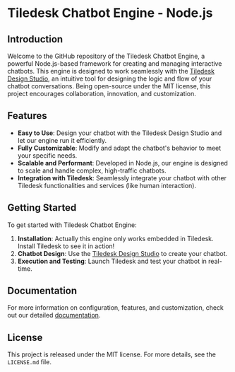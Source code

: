 # Tiledesk Chatbot Engine - Node.js

## Introduction
Welcome to the GitHub repository of the Tiledesk Chatbot Engine, a powerful Node.js-based framework for creating and managing interactive chatbots. This engine is designed to work seamlessly with the [Tiledesk Design Studio](https://github.com/Tiledesk/design-studio), an intuitive tool for designing the logic and flow of your chatbot conversations. Being open-source under the MIT license, this project encourages collaboration, innovation, and customization.

## Features
- **Easy to Use**: Design your chatbot with the Tiledesk Design Studio and let our engine run it efficiently.
- **Fully Customizable**: Modify and adapt the chatbot's behavior to meet your specific needs.
- **Scalable and Performant**: Developed in Node.js, our engine is designed to scale and handle complex, high-traffic chatbots.
- **Integration with Tiledesk**: Seamlessly integrate your chatbot with other Tiledesk functionalities and services (like human interaction).

## Getting Started
To get started with Tiledesk Chatbot Engine:
1. **Installation**: Actually this engine only works embedded in Tiledesk. Install Tiledesk to see it in action!
3. **Chatbot Design**: Use the [Tiledesk Design Studio](https://github.com/Tiledesk/design-studio) to create your chatbot.
4. **Execution and Testing**: Launch Tiledesk and test your chatbot in real-time.

## Documentation
For more information on configuration, features, and customization, check out our detailed [documentation](https://gethelp.tiledesk.com/categories/ai-chatbots-and-automation/).

## License
This project is released under the MIT license. For more details, see the `LICENSE.md` file.

